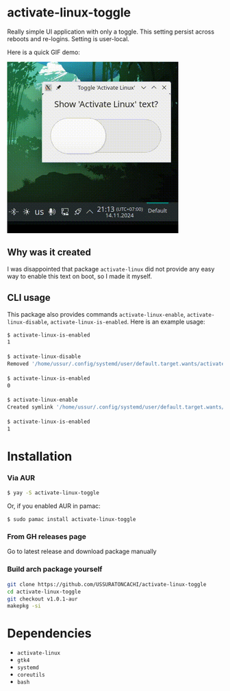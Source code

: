 # activate-linux-toggle

Really simple UI application with only a toggle. This setting persist across reboots and re-logins. Setting is user-local.

Here is a quick GIF demo:

![Demo](./images/demo.gif)

## Why was it created

I was disappointed that package `activate-linux` did not provide any easy way to enable this text on boot, so I made it myself.

## CLI usage

This package also provides commands `activate-linux-enable`, `activate-linux-disable`, `activate-linux-is-enabled`. Here is an example usage:

```bash
$ activate-linux-is-enabled
1

$ activate-linux-disable
Removed '/home/ussur/.config/systemd/user/default.target.wants/activate-linux.service'.

$ activate-linux-is-enabled
0

$ activate-linux-enable
Created symlink '/home/ussur/.config/systemd/user/default.target.wants/activate-linux.service' → '/home/ussur/.config/systemd/user/activate-linux.service'.

$ activate-linux-is-enabled
1
```

# Installation

### Via AUR

```bash
$ yay -S activate-linux-toggle
```

Or, if you enabled AUR in pamac:

```
$ sudo pamac install activate-linux-toggle
```

### From GH releases page

Go to latest release and download package manually

### Build arch package yourself

```bash
git clone https://github.com/USSURATONCACHI/activate-linux-toggle
cd activate-linux-toggle
git checkout v1.0.1-aur
makepkg -si
```

# Dependencies

- `activate-linux`
- `gtk4`
- `systemd`
- `coreutils`
- `bash`
